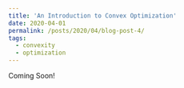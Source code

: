 ```yaml
---
title: 'An Introduction to Convex Optimization'
date: 2020-04-01
permalink: /posts/2020/04/blog-post-4/
tags:
  - convexity
  - optimization
---
```


Coming Soon!
